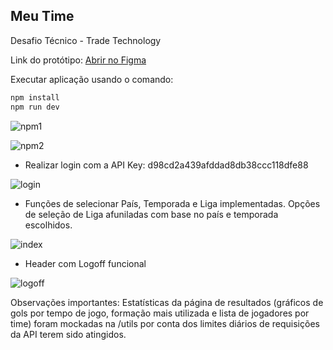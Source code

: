 ## Meu Time

Desafio Técnico - Trade Technology

Link do protótipo: [Abrir no Figma](https://www.figma.com/file/IFxALC6RuvhoQ2ZiTxkdsw/Meu-Time?type=design&node-id=3%3A1207&t=12WmU9HR05pwQAa3-1)

Executar aplicação usando o comando: 
```bash
npm install
npm run dev
```

![npm1](https://github.com/alaninhaisnthere/meu-time/assets/109999387/401e5641-fe39-4214-a965-e33fe580c993)

![npm2](https://github.com/alaninhaisnthere/meu-time/assets/109999387/d6bb69a4-782b-480f-a9df-62a3f21bb0a6)


- Realizar login com a API Key: d98cd2a439afddad8db38ccc118dfe88

![login](https://github.com/alaninhaisnthere/meu-time/assets/109999387/d0d64329-d2ae-489b-8c12-e33cdf370b60)

- Funções de selecionar País, Temporada e Liga implementadas. Opções de seleção de Liga afuniladas com base no país e temporada escolhidos.
 
![index](https://github.com/alaninhaisnthere/meu-time/assets/109999387/ef31fddf-2e64-4d2f-9863-e9e0ff0bac86)


- Header com Logoff funcional

![logoff](https://github.com/alaninhaisnthere/meu-time/assets/109999387/e7fa1bcb-dc43-484c-9efa-9be6b10fac2b)


Observações importantes:
Estatísticas da página de resultados (gráficos de gols por tempo de jogo, formação mais utilizada e lista de jogadores por time) foram mockadas na /utils por conta dos limites diários de requisições da API terem sido atingidos.
